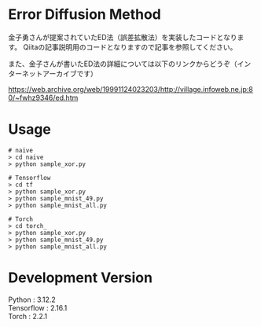 # Error Diffusion Method

金子勇さんが提案されていたED法（誤差拡散法）を実装したコードとなります。
Qiitaの記事説明用のコードとなりますので記事を参照してください。

[]()

また、金子さんが書いたED法の詳細については以下のリンクからどうぞ（インターネットアーカイブです）

https://web.archive.org/web/19991124023203/http://village.infoweb.ne.jp:80/~fwhz9346/ed.htm


# Usage

```
# naive
> cd naive
> python sample_xor.py

# Tensorflow
> cd tf
> python sample_xor.py
> python sample_mnist_49.py
> python sample_mnist_all.py

# Torch
> cd torch_
> python sample_xor.py
> python sample_mnist_49.py
> python sample_mnist_all.py
```


# Development Version

Python : 3.12.2  
Tensorflow : 2.16.1  
Torch : 2.2.1  

